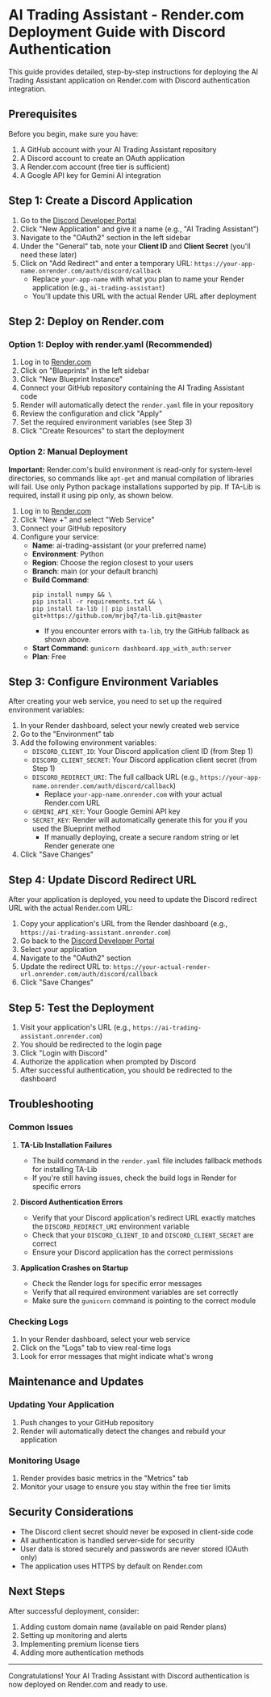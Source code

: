 # AI Trading Assistant - Render.com Deployment Guide with Discord Authentication

This guide provides detailed, step-by-step instructions for deploying the AI Trading Assistant application on Render.com with Discord authentication integration.

## Prerequisites

Before you begin, make sure you have:

1. A GitHub account with your AI Trading Assistant repository
2. A Discord account to create an OAuth application
3. A Render.com account (free tier is sufficient)
4. A Google API key for Gemini AI integration

## Step 1: Create a Discord Application

1. Go to the [Discord Developer Portal](https://discord.com/developers/applications)
2. Click "New Application" and give it a name (e.g., "AI Trading Assistant")
3. Navigate to the "OAuth2" section in the left sidebar
4. Under the "General" tab, note your **Client ID** and **Client Secret** (you'll need these later)
5. Click on "Add Redirect" and enter a temporary URL: `https://your-app-name.onrender.com/auth/discord/callback`
   - Replace `your-app-name` with what you plan to name your Render application (e.g., `ai-trading-assistant`)
   - You'll update this URL with the actual Render URL after deployment

## Step 2: Deploy on Render.com

### Option 1: Deploy with render.yaml (Recommended)

1. Log in to [Render.com](https://render.com/)
2. Click on "Blueprints" in the left sidebar
3. Click "New Blueprint Instance"
4. Connect your GitHub repository containing the AI Trading Assistant code
5. Render will automatically detect the `render.yaml` file in your repository
6. Review the configuration and click "Apply"
7. Set the required environment variables (see Step 3)
8. Click "Create Resources" to start the deployment

### Option 2: Manual Deployment

**Important:** Render.com's build environment is read-only for system-level directories, so commands like `apt-get` and manual compilation of libraries will fail. Use only Python package installations supported by pip. If TA-Lib is required, install it using pip only, as shown below.

1. Log in to [Render.com](https://render.com/)
2. Click "New +" and select "Web Service"
3. Connect your GitHub repository
4. Configure your service:
   - **Name**: ai-trading-assistant (or your preferred name)
   - **Environment**: Python
   - **Region**: Choose the region closest to your users
   - **Branch**: main (or your default branch)
   - **Build Command**:
     ```
     pip install numpy && \
     pip install -r requirements.txt && \
     pip install ta-lib || pip install git+https://github.com/mrjbq7/ta-lib.git@master
     ```
     - If you encounter errors with `ta-lib`, try the GitHub fallback as shown above.
   - **Start Command**: `gunicorn dashboard.app_with_auth:server`
   - **Plan**: Free

## Step 3: Configure Environment Variables

After creating your web service, you need to set up the required environment variables:

1. In your Render dashboard, select your newly created web service
2. Go to the "Environment" tab
3. Add the following environment variables:
   - `DISCORD_CLIENT_ID`: Your Discord application client ID (from Step 1)
   - `DISCORD_CLIENT_SECRET`: Your Discord application client secret (from Step 1)
   - `DISCORD_REDIRECT_URI`: The full callback URL (e.g., `https://your-app-name.onrender.com/auth/discord/callback`)
     - Replace `your-app-name.onrender.com` with your actual Render.com URL
   - `GEMINI_API_KEY`: Your Google Gemini API key
   - `SECRET_KEY`: Render will automatically generate this for you if you used the Blueprint method
     - If manually deploying, create a secure random string or let Render generate one
4. Click "Save Changes"

## Step 4: Update Discord Redirect URL

After your application is deployed, you need to update the Discord redirect URL with the actual Render.com URL:

1. Copy your application's URL from the Render dashboard (e.g., `https://ai-trading-assistant.onrender.com`)
2. Go back to the [Discord Developer Portal](https://discord.com/developers/applications)
3. Select your application
4. Navigate to the "OAuth2" section
5. Update the redirect URL to: `https://your-actual-render-url.onrender.com/auth/discord/callback`
6. Click "Save Changes"

## Step 5: Test the Deployment

1. Visit your application's URL (e.g., `https://ai-trading-assistant.onrender.com`)
2. You should be redirected to the login page
3. Click "Login with Discord"
4. Authorize the application when prompted by Discord
5. After successful authentication, you should be redirected to the dashboard

## Troubleshooting

### Common Issues

1. **TA-Lib Installation Failures**
   - The build command in the `render.yaml` file includes fallback methods for installing TA-Lib
   - If you're still having issues, check the build logs in Render for specific errors

2. **Discord Authentication Errors**
   - Verify that your Discord application's redirect URL exactly matches the `DISCORD_REDIRECT_URI` environment variable
   - Check that your `DISCORD_CLIENT_ID` and `DISCORD_CLIENT_SECRET` are correct
   - Ensure your Discord application has the correct permissions

3. **Application Crashes on Startup**
   - Check the Render logs for specific error messages
   - Verify that all required environment variables are set correctly
   - Make sure the `gunicorn` command is pointing to the correct module

### Checking Logs

1. In your Render dashboard, select your web service
2. Click on the "Logs" tab to view real-time logs
3. Look for error messages that might indicate what's wrong

## Maintenance and Updates

### Updating Your Application

1. Push changes to your GitHub repository
2. Render will automatically detect the changes and rebuild your application

### Monitoring Usage

1. Render provides basic metrics in the "Metrics" tab
2. Monitor your usage to ensure you stay within the free tier limits

## Security Considerations

- The Discord client secret should never be exposed in client-side code
- All authentication is handled server-side for security
- User data is stored securely and passwords are never stored (OAuth only)
- The application uses HTTPS by default on Render.com

## Next Steps

After successful deployment, consider:

1. Adding custom domain name (available on paid Render plans)
2. Setting up monitoring and alerts
3. Implementing premium license tiers
4. Adding more authentication methods

---

Congratulations! Your AI Trading Assistant with Discord authentication is now deployed on Render.com and ready to use.